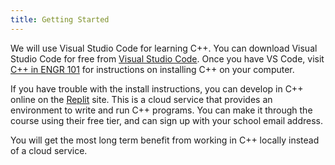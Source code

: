 ```yaml
---
title: Getting Started
---
```


We will use Visual Studio Code for learning C++.
You can download Visual Studio Code for free from [Visual Studio Code](https://code.visualstudio.com/).
Once you have VS Code, visit [C++ in ENGR 101](https://engr101staff.github.io/engr101.org/assets/install-guide/guide.html#c-in-engr-101) for instructions on installing C++ on your computer.

If you have trouble with the install instructions, you can develop in C++ online on the [Replit](https://replit.com) site.
This is a cloud service that provides an environment to write and run C++ programs.
You can make it through the course using their free tier, and can sign up with your school email address.

You will get the most long term benefit from working in C++ locally instead of a cloud service.
